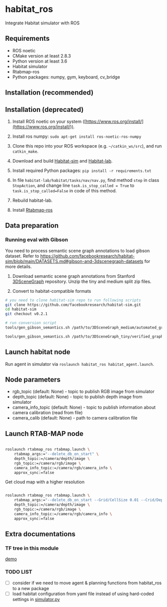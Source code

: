 # habitat_ros

Integrate Habitat simulator with ROS

## Requirements

- ROS noetic
- CMake version at least 2.8.3
- Python version at least 3.6
- Habitat simulator
- Rtabmap-ros
- Python packages: numpy, gym, keyboard, cv_bridge

## Installation (recommended)

## Installation (deprecated)

1. Install ROS noetic on your system ([https://www.ros.org/install/](https://www.ros.org/install/)).

2. Install ros numpy: `sudo apt-get install ros-noetic-ros-numpy`

3. Clone this repo into your ROS workspace (e.g. `~/catkin_ws/src`), and run `catkin_make`.

4. Download and build [Habitat-sim](https://github.com/facebookresearch/habitat-sim) and [Habitat-lab](https://github.com/facebookresearch/habitat-lab).

5. Install required Python packages: `pip install -r requirements.txt`

6. In file `habitat-lab/habitat/tasks/nav/nav.py`, find method `step` in class `StopAction`, and change line `task.is_stop_called = True` to `task.is_stop_called=False` in code of this method.

7. Rebuild habitat-lab.

8. Install [Rtabmap-ros](https://github.com/introlab/rtabmap_ros)

<!-- 9. Install [explore_lite](http://wiki.ros.org/explore_lite) with: `sudo apt install ros-${ROS_DISTRO}-explore-lite` -->

## Data preparation

### Running eval with Gibson

You need to process semantic scene graph annotations to load gibson dataset. Refer to https://github.com/facebookresearch/habitat-sim/blob/main/DATASETS.md#gibson-and-3dscenegraph-datasets for more details.

1. Download semantic scene graph annotations from Stanford [3DSceneGraph](https://github.com/StanfordVL/3DSceneGraph) repository. Unzip the tiny and medium split zip files.

2. Convert to habitat-compatible formats

```bash
# you need to clone habitat-sim repo to run following scripts
git clone https://github.com/facebookresearch/habitat-sim.git
cd habitat-sim
git checkout v0.2.1

# run conversion script
tools/gen_gibson_semantics.sh /path/to/3DSceneGraph_medium/automated_graph /path/to/habitat_data/scene_datasets/gibson  /path/to/habitat_data/scene_datasets/gibson

tools/gen_gibson_semantics.sh /path/to/3DSceneGraph_tiny/verified_graph /path/to/habitat_data/scene_datasets/gibson  /path/to/habitat_data/scene_datasets/gibson
```

## Launch habitat node

Run agent in simulator via `roslaunch habitat_ros habitat_agent.launch`.

## Node parameters

- rgb_topic (default: None) - topic to publish RGB image from simulator
- depth_topic (default: None) - topic to publish depth image from simulator
- camera_info_topic (default: None) - topic to publish information about camera calibration (read from file)
- camera_calib (default: None) - path to camera calibration file

## Launch RTAB-MAP node

```bash

roslaunch rtabmap_ros rtabmap.launch \
    rtabmap_args:="--delete_db_on_start" \
    depth_topic:=/camera/depth/image \
    rgb_topic:=/camera/rgb/image \
    camera_info_topic:=/camera/rgb/camera_info \
    approx_sync:=false

```

Get cloud map with a higher resolution

```bash

roslaunch rtabmap_ros rtabmap.launch \
    rtabmap_args:="--delete_db_on_start --Grid/CellSize 0.01 --Crid/DepthDecimation 1" \
    depth_topic:=/camera/depth/image \
    rgb_topic:=/camera/rgb/image \
    camera_info_topic:=/camera/rgb/camera_info \
    approx_sync:=false

```

## Extra documentations

### TF tree in this module

[demo](./img/tf_tree.png)

### TODO LIST

- [ ] consider if we need to move agent & planning functions from habitat_ros to a new package
- [ ] load habitat configuration from yaml file instead of using hard-coded settings in [simulator.py](habitat/scripts/simulator.py)
